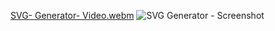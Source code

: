 [SVG- Generator- Video.webm](https://github.com/DakotaK92/Challenge-10/assets/46942706/63dca1d0-69f4-41e5-be85-20c8af3df6b8)
![SVG Generator - Screenshot](https://github.com/DakotaK92/Challenge-10/assets/46942706/63d546a0-e923-49d9-a604-6b7acefad1cf)
